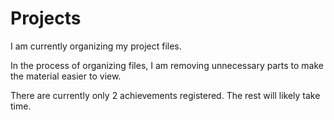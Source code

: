 # Projects
I am currently organizing my project files.


In the process of organizing files, I am removing unnecessary parts to make the material easier to view.


There are currently only 2 achievements registered.
The rest will likely take time.
 

